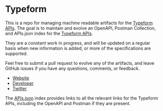 # TypeformThis is a repo for managing machine readable artifacts for the [Typeform APIs](https://typeform.com). The goal is to maintain and evolve an OpenAPI, Postman Collection, and APIs.json index for the [Typeform APIs](https://typeform.com).They are a constant work in progress, and will be updated on a regular basis when new information is added, or more of the specifications are supported.Feel free to submit a pull request to evolve any of the artifacts, and leave GitHub issues if you have any questions, comments, or feedback.- [Website](https://typeform.com)- [Developer](https://typeform.com)- [Twitter](https://twitter.com/typeform)The [APIs.json](https://github.com/api-evangelist/typeform/blob/master/apis.json) index provides links to all the relevant links for the Typeform APIs, including the OpenAPI and Postman if they are present.